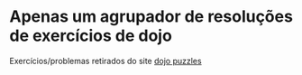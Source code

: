 Apenas um agrupador de resoluções de exercícios de dojo
=======================================================

Exercícios/problemas retirados do site [dojo puzzles](http://dojopuzzles.com/)